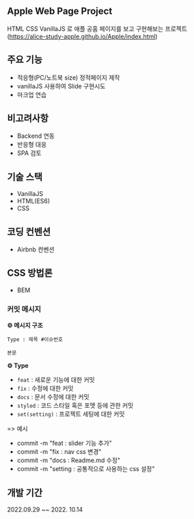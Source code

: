 ## Apple Web Page Project

HTML CSS VanillaJS 로 애플 공홈 페이지를 보고 구현해보는 프로젝트  
(https://alice-study-apple.github.io/Apple/index.html)

## 주요 기능

- 적응형(PC/노트북 size) 정적페이지 제작
- vanillaJS 사용하여 Slide 구현시도
- 마크업 연습

## 비고려사항

- Backend 연동
- 반응형 대응
- SPA 검토

## 기술 스택

- VanillaJS
- HTML(ES6)
- CSS

## 코딩 컨벤션
- Airbnb 컨벤션


## CSS 방법론 
- BEM
### 커밋 메시지

**⚙️ 메시지 구조**

`Type : 제목 #이슈번호`

`본문`

**⚙️ Type**

- `feat` : 새로운 기능에 대한 커밋
- `fix` : 수정에 대한 커밋
- `docs` : 문서 수정에 대한 커밋
- `styled` : 코드 스타일 혹은 포맷 등에 관한 커밋
- `set(setting)` : 프로젝트 세팅에 대한 커밋

=> 예시
-   commit -m "feat : slider 기능 추가"
-   commit -m "fix : nav css 변경"
-   commit -m "docs : Readme.md 수정"
-   commit -m "setting : 공통적으로 사용하는 css 설정"

## 개발 기간

2022.09.29 ~~ 2022. 10.14
